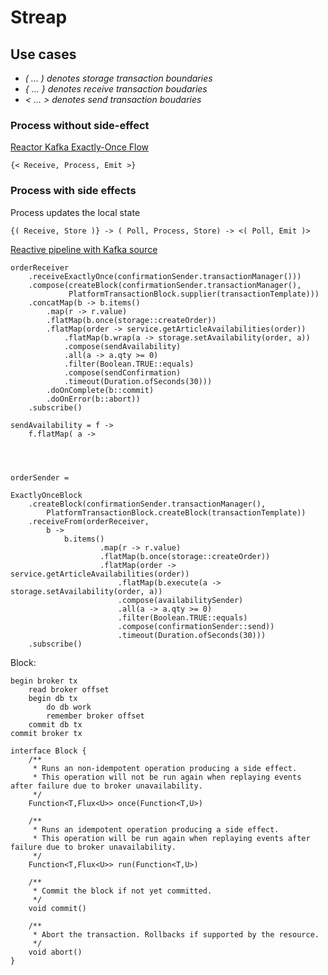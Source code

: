 # Streap

## Use cases

- _( ... ) denotes storage transaction boundaries_
- _{ ... } denotes receive transaction boudaries_
- _< ... > denotes send transaction boudaries_


### Process without side-effect
[Reactor Kafka Exactly-Once Flow](https://projectreactor.io/docs/kafka/release/reference/#exactly-once)

    {< Receive, Process, Emit >}

### Process with side effects
Process updates the local state

    {( Receive, Store )} -> ( Poll, Process, Store) -> <( Poll, Emit )>

[Reactive pipeline with Kafka source](https://projectreactor.io/docs/kafka/release/reference/#kafka-source)

    
    orderReceiver
        .receiveExactlyOnce(confirmationSender.transactionManager()))
        .compose(createBlock(confirmationSender.transactionManager(),
                 PlatformTransactionBlock.supplier(transactionTemplate)))
        .concatMap(b -> b.items()
            .map(r -> r.value)
            .flatMap(b.once(storage::createOrder))
            .flatMap(order -> service.getArticleAvailabilities(order))
                .flatMap(b.wrap(a -> storage.setAvailability(order, a))
                .compose(sendAvailability)
                .all(a -> a.qty >= 0)
                .filter(Boolean.TRUE::equals)
                .compose(sendConfirmation)
                .timeout(Duration.ofSeconds(30)))
            .doOnComplete(b::commit)
            .doOnError(b::abort))
        .subscribe()

    sendAvailability = f ->
        f.flatMap( a -> 

    


    orderSender = 

    ExactlyOnceBlock
        .createBlock(confirmationSender.transactionManager(),
            PlatformTransactionBlock.createBlock(transactionTemplate))
        .receiveFrom(orderReceiver,
            b ->
                b.items()
                        .map(r -> r.value)
                        .flatMap(b.once(storage::createOrder))
                        .flatMap(order -> service.getArticleAvailabilities(order))
                            .flatMap(b.execute(a -> storage.setAvailability(order, a))
                            .compose(availabilitySender)
                            .all(a -> a.qty >= 0)
                            .filter(Boolean.TRUE::equals)
                            .compose(confirmationSender::send))
                            .timeout(Duration.ofSeconds(30)))
        .subscribe()

Block:
    
    begin broker tx
        read broker offset 
        begin db tx
            do db work
            remember broker offset
        commit db tx
    commit broker tx

    interface Block {
        /**
         * Runs an non-idempotent operation producing a side effect. 
         * This operation will not be run again when replaying events after failure due to broker unavailability.
         */
        Function<T,Flux<U>> once(Function<T,U>)
        
        /**
         * Runs an idempotent operation producing a side effect. 
         * This operation will be run again when replaying events after failure due to broker unavailability.
         */
        Function<T,Flux<U>> run(Function<T,U>)
        
        /**
         * Commit the block if not yet committed.
         */
        void commit()
        
        /**
         * Abort the transaction. Rollbacks if supported by the resource.
         */
        void abort()
    }